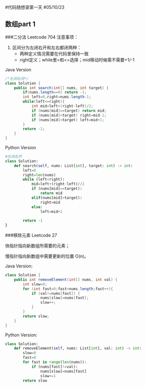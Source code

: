 #代码随想录第一天
#05/10/23
## 数组part 1
###二分法 Leetcode 704
注意事项：

1. 区间分为左闭右开和左右都闭两种：
	* 两种定义情况需要在代码里保持一致
	* right定义；while里<和<=选择；mid移动时候需不需要+1/-1

Java Version

~~~java
/*左闭右闭*/
class Solution {
    public int search(int[] nums, int target) {
        if(nums.length==0) return -1;
        int left=0,right=nums.length-1;
        while(left<=right){
            int mid=left+(right-left)/2;
            if (nums[mid]==target) return mid;
            if (nums[mid]>target) right=mid-1;
            if (nums[mid]<target) left=mid+1;
        }
        return -1;
    }
}
~~~

Python Version

~~~python
#左闭右开
class Solution:
    def search(self, nums: List[int], target: int) -> int:
        left=0
        right=len(nums)
        while (left<right):
            mid=left+(right-left)//2
            if (nums[mid]==target):
                return mid
            elif(nums[mid]>target):
                right=mid
            else:
                left=mid+1
        
        return -1
}
~~~

###移除元素 Leetcode 27

快指针指向新数组所需要的元素；

慢指针指向新数组中需要更新的位置 O(n)。

Java Version:

~~~java
class Solution {
    public int removeElement(int[] nums, int val) {
        int slow=0;
        for (int fast=0;fast<nums.length;fast++){
            if (val!=nums[fast]) {
                nums[slow]=nums[fast];
                slow++;
            }
        }
        return slow;
    }
}
~~~
Python Version:

~~~python
class Solution:
    def removeElement(self, nums: List[int], val: int) -> int:
        slow=0
        fast=0
        for fast in range(len(nums)):
            if (nums[fast]!=val):
                nums[slow]=nums[fast]
                slow+=1
        return slow
~~~

